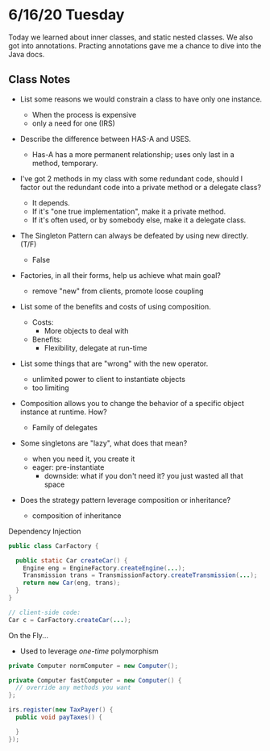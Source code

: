 # 6/16/20 Tuesday 

Today we learned about inner classes, and static nested classes. We also got into annotations. Practing annotations gave me a chance to dive into the Java docs. 

## Class Notes
- List some reasons we would constrain a class to have only one instance.
  - When the process is expensive 
  - only a need for one (IRS)

- Describe the difference between HAS-A and USES.
  - Has-A has a more permanent relationship; uses only last in a method, temporary.

- I've got 2 methods in my class with some redundant code, should I factor out the redundant code into a private method or a delegate class?
  - It depends. 
  - If it's "one true implementation", make it a private method.
  - If it's often used, or by somebody else, make it a delegate class. 

- The Singleton Pattern can always be defeated by using new directly. (T/F)
  - False 

- Factories, in all their forms, help us achieve what main goal?
  - remove "new" from clients, promote loose coupling 

- List some of the benefits and costs of using composition.
  - Costs:  
    - More objects to deal with
  - Benefits:
    - Flexibility, delegate at run-time 

- List some things that are "wrong" with the new operator.
  - unlimited power to client to instantiate objects
  - too limiting 

- Composition allows you to change the behavior of a specific object instance at runtime. How?
  - Family of delegates

- Some singletons are "lazy", what does that mean?
  - when you need it, you create it
  - eager: pre-instantiate
    - downside: what if you don't need it? you just wasted all that space

- Does the strategy pattern leverage composition or inheritance?
  - composition of inheritance


Dependency Injection
```java
public class CarFactory {

  public static Car createCar() {
    Engine eng = EngineFactory.createEngine(...);
    Transmission trans = TransmissionFactory.createTransmission(...);
    return new Car(eng, trans);
  }
}

// client-side code:
Car c = CarFactory.createCar(...);
```


On the Fly... 
- Used to leverage *one-time* polymorphism 
```java
private Computer normComputer = new Computer();

private Computer fastComputer = new Computer() {
  // override any methods you want 
};

irs.register(new TaxPayer() {
  public void payTaxes() {

  }
});
```



